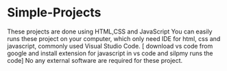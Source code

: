 # Simple-Projects
These projects are done using HTML,CSS and JavaScript
You can easily runs these project on your computer, which only need IDE for html, css and javascript, commonly used Visual Studio Code.
[ download vs code from google and install extension for javascript in vs code and silpmy runs the code]
No any external software are required for these project. 
